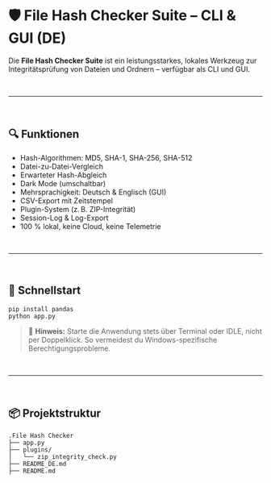# 🛡️ File Hash Checker Suite – CLI & GUI (DE)

Die **File Hash Checker Suite** ist ein leistungsstarkes, lokales Werkzeug zur Integritätsprüfung von Dateien und Ordnern – verfügbar als CLI und GUI.

<br>

---

<br>

## 🔍 Funktionen

- Hash-Algorithmen: MD5, SHA-1, SHA-256, SHA-512
- Datei-zu-Datei-Vergleich
- Erwarteter Hash-Abgleich
- Dark Mode (umschaltbar)
- Mehrsprachigkeit: Deutsch & Englisch (GUI)
- CSV-Export mit Zeitstempel
- Plugin-System (z. B. ZIP-Integrität)
- Session-Log & Log-Export
- 100 % lokal, keine Cloud, keine Telemetrie

<br>

---

<br>

## 🚀 Schnellstart

```yarn
pip install pandas
python app.py
```

> 📌 **Hinweis:** Starte die Anwendung stets über Terminal oder IDLE, nicht per Doppelklick. So vermeidest du Windows-spezifische Berechtigungsprobleme.

<br>

---

<br>

## 📦 Projektstruktur

```yarn
.File Hash Checker
├── app.py
├── plugins/
│   └── zip_integrity_check.py
├── README_DE.md
├── README.md
```